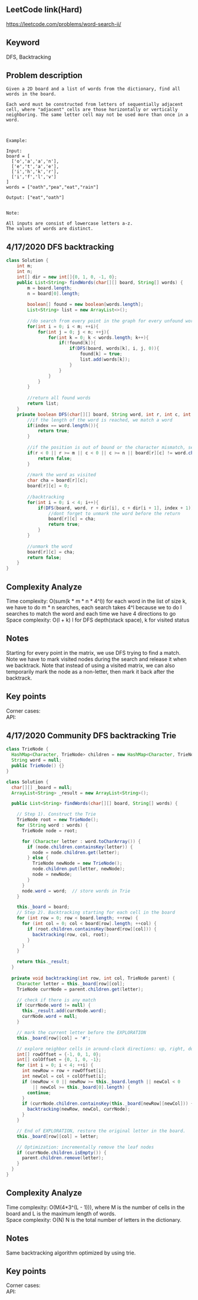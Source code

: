 ## LeetCode link(Hard)
https://leetcode.com/problems/word-search-ii/

## Keyword
DFS, Backtracking

## Problem description
```
Given a 2D board and a list of words from the dictionary, find all words in the board.

Each word must be constructed from letters of sequentially adjacent cell, where "adjacent" cells are those horizontally or vertically neighboring. The same letter cell may not be used more than once in a word.

 

Example:

Input: 
board = [
  ['o','a','a','n'],
  ['e','t','a','e'],
  ['i','h','k','r'],
  ['i','f','l','v']
]
words = ["oath","pea","eat","rain"]

Output: ["eat","oath"]
 

Note:

All inputs are consist of lowercase letters a-z.
The values of words are distinct.
```

## 4/17/2020 DFS backtracking

```java
class Solution {
    int m;
    int n;
    int[] dir = new int[]{0, 1, 0, -1, 0};
    public List<String> findWords(char[][] board, String[] words) {
        m = board.length;
        n = board[0].length;
        
        boolean[] found = new boolean[words.length];
        List<String> list = new ArrayList<>();
        
        //do search from every point in the graph for every unfound word
        for(int i = 0; i < m; ++i){
            for(int j = 0; j < n; ++j){
                for(int k = 0; k < words.length; k++){
                    if(!found[k]){
                        if(DFS(board, words[k], i, j, 0)){
                            found[k] = true;
                            list.add(words[k]);
                        }
                    }
                }
            }
        }
        
        //return all found words
        return list;
    }
    private boolean DFS(char[][] board, String word, int r, int c, int index){
        //if the length of the word is reached, we match a word
        if(index == word.length()){
            return true;
        }
        
        //if the position is out of bound or the character mismatch, search fail
        if(r < 0 || r >= m || c < 0 || c >= n || board[r][c] != word.charAt(index)){
            return false;
        }
        
        //mark the word as visited
        char cha = board[r][c];
        board[r][c] = 0;
        
        //backtracking
        for(int i = 0; i < 4; i++){
            if(DFS(board, word, r + dir[i], c + dir[i + 1], index + 1)){
                //dont forget to unmark the word before the return
                board[r][c] = cha;
                return true;
            }
        }
        
        //unmark the word
        board[r][c] = cha;
        return false;
    }
}
```

## Complexity Analyze
Time complexity: O(sum(k * m * n * 4^l)) for each word in the list of size k, we have to do m * n searches, each search takes 4^l because we to do l searches to match the word and each time we have 4 directions to go\
Space complexity: O(l + k) l for DFS depth(stack space), k for visited status

## Notes
Starting for every point in the matrix, we use DFS trying to find a match. Note we have to mark visited nodes during the search and release it when we backtrack. Note that instead of using a visited matrix, we can also temporarily mark the node as a non-letter, then mark it back after the backtrack.
## Key points
Corner cases: \
API:

## 4/17/2020 Community DFS backtracking Trie

```java
class TrieNode {
  HashMap<Character, TrieNode> children = new HashMap<Character, TrieNode>();
  String word = null;
  public TrieNode() {}
}

class Solution {
  char[][] _board = null;
  ArrayList<String> _result = new ArrayList<String>();

  public List<String> findWords(char[][] board, String[] words) {

    // Step 1). Construct the Trie
    TrieNode root = new TrieNode();
    for (String word : words) {
      TrieNode node = root;

      for (Character letter : word.toCharArray()) {
        if (node.children.containsKey(letter)) {
          node = node.children.get(letter);
        } else {
          TrieNode newNode = new TrieNode();
          node.children.put(letter, newNode);
          node = newNode;
        }
      }
      node.word = word;  // store words in Trie
    }

    this._board = board;
    // Step 2). Backtracking starting for each cell in the board
    for (int row = 0; row < board.length; ++row) {
      for (int col = 0; col < board[row].length; ++col) {
        if (root.children.containsKey(board[row][col])) {
          backtracking(row, col, root);
        }
      }
    }

    return this._result;
  }
  
  private void backtracking(int row, int col, TrieNode parent) {
    Character letter = this._board[row][col];
    TrieNode currNode = parent.children.get(letter);

    // check if there is any match
    if (currNode.word != null) {
      this._result.add(currNode.word);
      currNode.word = null;
    }

    // mark the current letter before the EXPLORATION
    this._board[row][col] = '#';

    // explore neighbor cells in around-clock directions: up, right, down, left
    int[] rowOffset = {-1, 0, 1, 0};
    int[] colOffset = {0, 1, 0, -1};
    for (int i = 0; i < 4; ++i) {
      int newRow = row + rowOffset[i];
      int newCol = col + colOffset[i];
      if (newRow < 0 || newRow >= this._board.length || newCol < 0
          || newCol >= this._board[0].length) {
        continue;
      }
      if (currNode.children.containsKey(this._board[newRow][newCol])) {
        backtracking(newRow, newCol, currNode);
      }
    }

    // End of EXPLORATION, restore the original letter in the board.
    this._board[row][col] = letter;

    // Optimization: incrementally remove the leaf nodes
    if (currNode.children.isEmpty()) {
      parent.children.remove(letter);
    }
  }
}

```

## Complexity Analyze
Time complexity: O(M(4*3^(L - 1))), where M is the number of cells in the board and L is the maximum length of words.\
Space complexity: O(N) N is the total number of letters in the dictionary.

## Notes
Same backtracking algorithm optimized by using trie.
## Key points
Corner cases: \
API:
